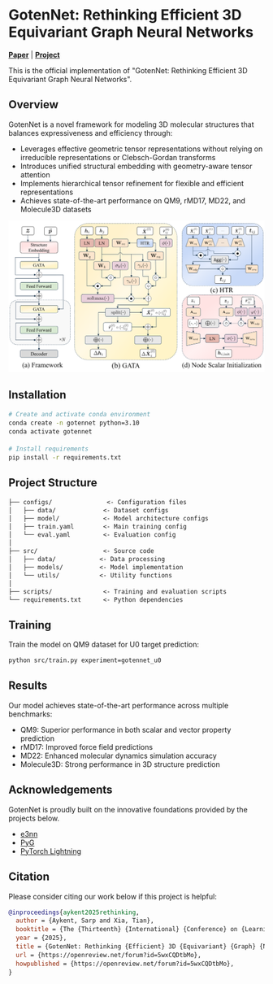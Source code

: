 # GotenNet: Rethinking Efficient 3D Equivariant Graph Neural Networks
**[Paper](https://openreview.net/pdf?id=5wxCQDtbMo)**  |  **[Project](https://www.sarpaykent.com/publications/gotennet/)** 

This is the official implementation of "GotenNet: Rethinking Efficient 3D Equivariant Graph Neural Networks". 

## Overview

GotenNet is a novel framework for modeling 3D molecular structures that balances expressiveness and efficiency through:

- Leverages effective geometric tensor representations without relying on irreducible representations or Clebsch-Gordan transforms
- Introduces unified structural embedding with geometry-aware tensor attention
- Implements hierarchical tensor refinement for flexible and efficient representations
- Achieves state-of-the-art performance on QM9, rMD17, MD22, and Molecule3D datasets

<p align="center"> <img src="assets/GotenNet_framework.png" width="800"> </p> 

## Installation

```bash
# Create and activate conda environment
conda create -n gotennet python=3.10
conda activate gotennet

# Install requirements
pip install -r requirements.txt
```

## Project Structure

```
├── configs/               <- Configuration files
│   ├── data/             <- Dataset configs
│   ├── model/            <- Model architecture configs
│   ├── train.yaml        <- Main training config
│   └── eval.yaml         <- Evaluation config
│
├── src/                  <- Source code
│   ├── data/            <- Data processing
│   ├── models/          <- Model implementation
│   └── utils/           <- Utility functions
│
├── scripts/              <- Training and evaluation scripts
└── requirements.txt      <- Python dependencies
```

## Training

Train the model on QM9 dataset for U0 target prediction:

```bash
python src/train.py experiment=gotennet_u0
```

## Results

Our model achieves state-of-the-art performance across multiple benchmarks:

- QM9: Superior performance in both scalar and vector property prediction
- rMD17: Improved force field predictions
- MD22: Enhanced molecular dynamics simulation accuracy
- Molecule3D: Strong performance in 3D structure prediction

## Acknowledgements

GotenNet is proudly built on the innovative foundations provided by the projects below.
- [e3nn](https://github.com/e3nn/e3nn)
- [PyG](https://github.com/pyg-team/pytorch_geometric)
- [PyTorch Lightning](https://github.com/Lightning-AI/pytorch-lightning)

## Citation

Please consider citing our work below if this project is helpful:


```bibtex
@inproceedings{aykent2025rethinking,
  author = {Aykent, Sarp and Xia, Tian},
  booktitle = {The {Thirteenth} {International} {Conference} on {Learning} {Representations}},
  year = {2025},
  title = {GotenNet: Rethinking {Efficient} 3D {Equivariant} {Graph} {Neural} {Networks}},
  url = {https://openreview.net/forum?id=5wxCQDtbMo},
  howpublished = {https://openreview.net/forum?id=5wxCQDtbMo},
}
```